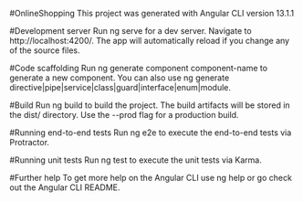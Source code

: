 #OnlineShopping
This project was generated with Angular CLI version 13.1.1

#Development server
Run ng serve for a dev server. Navigate to http://localhost:4200/. The app will automatically reload if you change any of the source files.

#Code scaffolding
Run ng generate component component-name to generate a new component. You can also use ng generate directive|pipe|service|class|guard|interface|enum|module.

#Build
Run ng build to build the project. The build artifacts will be stored in the dist/ directory. Use the --prod flag for a production build.

#Running end-to-end tests
Run ng e2e to execute the end-to-end tests via Protractor.

#Running unit tests
Run ng test to execute the unit tests via Karma.

#Further help
To get more help on the Angular CLI use ng help or go check out the Angular CLI README.
